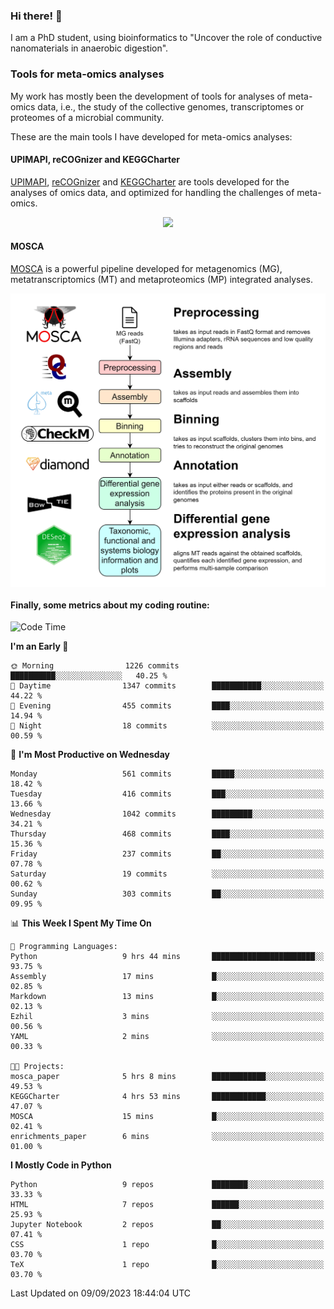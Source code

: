 ### Hi there! 👋

I am a PhD student, using bioinformatics to "Uncover the role of conductive nanomaterials in anaerobic digestion".

### Tools for meta-omics analyses

My work has mostly been the development of tools for analyses of meta-omics data, i.e., the study of the collective genomes, transcriptomes or proteomes of a microbial community.

These are the main tools I have developed for meta-omics analyses:

#### UPIMAPI, reCOGnizer and KEGGCharter

[UPIMAPI](https://github.com/iquasere/UPIMAPI), [reCOGnizer](https://github.com/iquasere/reCOGnizer) and [KEGGCharter](https://github.com/iquasere/KEGGCharter) are tools developed for the analyses of omics data, and optimized for handling the challenges of meta-omics.

<p align="center">
    <img src="assets/annotation_paper.png">
</p>

#### MOSCA

[MOSCA](https://github.com/iquasere/MOSCA) is a powerful pipeline developed for metagenomics (MG), metatranscriptomics (MT) and metaproteomics (MP) integrated analyses.

<p align="center">
    <img src="assets/mosca_workflow.png" align="center" width="700">
</p>


#### Finally, some metrics about my coding routine:

<!--START_SECTION:waka-->
![Code Time](http://img.shields.io/badge/Code%20Time-651%20hrs%2032%20mins-blue)

**I'm an Early 🐤** 

```text
🌞 Morning                1226 commits        ██████████░░░░░░░░░░░░░░░   40.25 % 
🌆 Daytime                1347 commits        ███████████░░░░░░░░░░░░░░   44.22 % 
🌃 Evening                455 commits         ████░░░░░░░░░░░░░░░░░░░░░   14.94 % 
🌙 Night                  18 commits          ░░░░░░░░░░░░░░░░░░░░░░░░░   00.59 % 
```
📅 **I'm Most Productive on Wednesday** 

```text
Monday                   561 commits         █████░░░░░░░░░░░░░░░░░░░░   18.42 % 
Tuesday                  416 commits         ███░░░░░░░░░░░░░░░░░░░░░░   13.66 % 
Wednesday                1042 commits        █████████░░░░░░░░░░░░░░░░   34.21 % 
Thursday                 468 commits         ████░░░░░░░░░░░░░░░░░░░░░   15.36 % 
Friday                   237 commits         ██░░░░░░░░░░░░░░░░░░░░░░░   07.78 % 
Saturday                 19 commits          ░░░░░░░░░░░░░░░░░░░░░░░░░   00.62 % 
Sunday                   303 commits         ██░░░░░░░░░░░░░░░░░░░░░░░   09.95 % 
```


📊 **This Week I Spent My Time On** 

```text
💬 Programming Languages: 
Python                   9 hrs 44 mins       ███████████████████████░░   93.75 % 
Assembly                 17 mins             █░░░░░░░░░░░░░░░░░░░░░░░░   02.85 % 
Markdown                 13 mins             █░░░░░░░░░░░░░░░░░░░░░░░░   02.13 % 
Ezhil                    3 mins              ░░░░░░░░░░░░░░░░░░░░░░░░░   00.56 % 
YAML                     2 mins              ░░░░░░░░░░░░░░░░░░░░░░░░░   00.33 % 

🐱‍💻 Projects: 
mosca_paper              5 hrs 8 mins        ████████████░░░░░░░░░░░░░   49.53 % 
KEGGCharter              4 hrs 53 mins       ████████████░░░░░░░░░░░░░   47.07 % 
MOSCA                    15 mins             █░░░░░░░░░░░░░░░░░░░░░░░░   02.41 % 
enrichments_paper        6 mins              ░░░░░░░░░░░░░░░░░░░░░░░░░   01.00 % 
```

**I Mostly Code in Python** 

```text
Python                   9 repos             ████████░░░░░░░░░░░░░░░░░   33.33 % 
HTML                     7 repos             ██████░░░░░░░░░░░░░░░░░░░   25.93 % 
Jupyter Notebook         2 repos             ██░░░░░░░░░░░░░░░░░░░░░░░   07.41 % 
CSS                      1 repo              █░░░░░░░░░░░░░░░░░░░░░░░░   03.70 % 
TeX                      1 repo              █░░░░░░░░░░░░░░░░░░░░░░░░   03.70 % 
```




 Last Updated on 09/09/2023 18:44:04 UTC
<!--END_SECTION:waka-->
